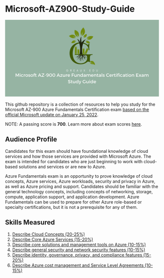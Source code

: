 # Microsoft-AZ900-Study-Guide

![AZ-900 Banner Image](/IMG/Repo-Banner.png)

This github repository is a collection of resources to help you study for the Microsoft AZ-900 Azure Fundamentals Certification exam [based on the official Microsoft update on January 25, 2022](https://query.prod.cms.rt.microsoft.com/cms/api/am/binary/RE3VwUY).

NOTE: A passing score is **700**. Learn more about exam scores [here](https://docs.microsoft.com/en-us/learn/certifications/exam-scoring-reports#scores-needed-to-pass-exams).

## Audience Profile
Candidates for this exam should have foundational knowledge of cloud services and how those services are provided with Microsoft Azure. The exam is intended for candidates who are just beginning to work with cloud-based solutions and services or are new to Azure.

Azure Fundamentals exam is an opportunity to prove knowledge of cloud concepts, Azure services, Azure workloads, security and privacy in Azure, as well as Azure pricing and support. Candidates should be familiar with the general technology concepts, including concepts of networking, storage, compute, application support, and application development. Azure Fundamentals can be used to prepare for other Azure role-based or specialty certifications, but it is not a prerequisite for any of them.

## Skills Measured
1. [Describe Cloud Concepts (20-25%)](1-Describe%20Cloud%20Concepts.md)
2. [Describe Core Azure Services (15-20%)](2-Describe%20Core%20Azure%20Services.md)
3. [Describe core solutions and management tools on Azure (10-15%)](3-Describe%20core%20solutions%20and%20management%20tools%20on%20Azure.md)
4. [Describe general security and network security features (10-15%)](4-Describe%20general%20security%20and%20network%20security%20features.md)
5. [Describe identity, governance, privacy, and compliance features (15-
20%)](5-Describe%20identity,%20governance,%20privacy,%20and%20compliance%20features.md)
6. [Describe Azure cost management and Service Level Agreements (10-
15%)](6-Describe%20Azure%20cost%20management%20and%20Service%20Level%20Agreements.md)